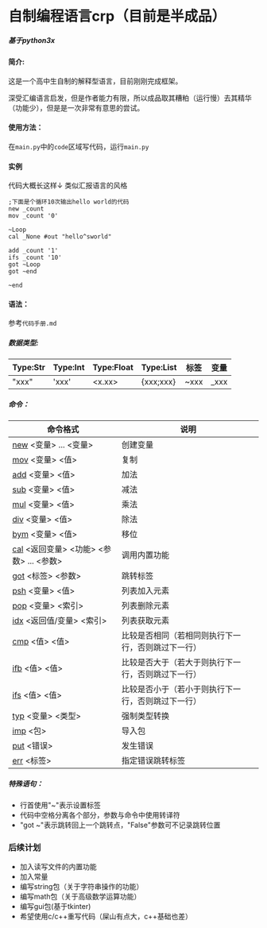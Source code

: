 # 自制编程语言crp（目前是半成品）

##### 基于python3x

#### 简介:

这是一个高中生自制的解释型语言，目前刚刚完成框架。

深受汇编语言启发，但是作者能力有限，所以成品取其糟粕（运行慢）去其精华（功能少），但是是一次非常有意思的尝试。

#### 使用方法：

在`main.py`中的`code`区域写代码，运行`main.py`

#### 实例

代码大概长这样↓ 类似汇报语言的风格
```
;下面是个循环10次输出hello world的代码
new _count
mov _count '0'

~Loop
cal _None #out "hello^sworld"

add _count '1'
ifs _count '10'
got ~Loop
got ~end

~end
```

#### 语法：

参考`代码手册.md`

##### 数据类型:

| Type:Str | Type:Int | Type:Float |  Type:List | 标签 | 变量|
|-----------|-------------|-------------|--------------|-------------|-------|
|  "xxx"  |  'xxx'  |   <x.xx>  |  {xxx;xxx} | ~xxx | _xxx |

##### 命令：

|命令格式|说明|
|--------------------------------------|-------------|
|[new](#new) <变量> ... <变量>                 |创建变量|
|[mov](#mov) <变量> <值>                       |复制|
|[add](#add) <变量> <值>                       |加法|
|[sub](#sub) <变量> <值>                       |减法|
|[mul](#mul) <变量> <值>                       |乘法|
|[div](#div) <变量> <值>                       |除法|
|[bym](#bym) <变量> <值>                       |移位|
|[cal](#cal) <返回变量> <功能> <参数> ... <参数> |调用内置功能|
|[got](#got) <标签> <参数>                     |跳转标签|
|[psh](#psh) <变量> <值>                       |列表加入元素|
|[pop](#pop) <变量> <索引>                     |列表删除元素|
|[idx](#pop) <返回值/变量> <索引>               |列表获取元素|
|[cmp](#cmp) <值> <值>                        |比较是否相同（若相同则执行下一行，否则跳过下一行）|
|[ifb](#ifb) <值> <值>                        |比较是否大于（若大于则执行下一行，否则跳过下一行）|
|[ifs](#ifs) <值> <值>                        |比较是否小于（若小于则执行下一行，否则跳过下一行）|
|[typ](#typ) <变量> <类型>                     |强制类型转换|
|[imp](#imp) <包>                             |导入包|
|[put](#put) <错误>			|发生错误|
|[err](#err) <标签>                           |指定错误跳转标签|

##### 特殊语句：

- 行首使用"~"表示设置标签
- 代码中空格分离各个部分，参数与命令中使用转译符
- "got ~"表示跳转回上一个跳转点，"False"参数可不记录跳转位置


### 后续计划
- 加入读写文件的内置功能
- 加入常量
- 编写string包（关于字符串操作的功能）
- 编写math包（关于高级数学运算功能）
- 编写gui包(基于tkinter)
- 希望使用c/c++重写代码（屎山有点大，c++基础也差）
